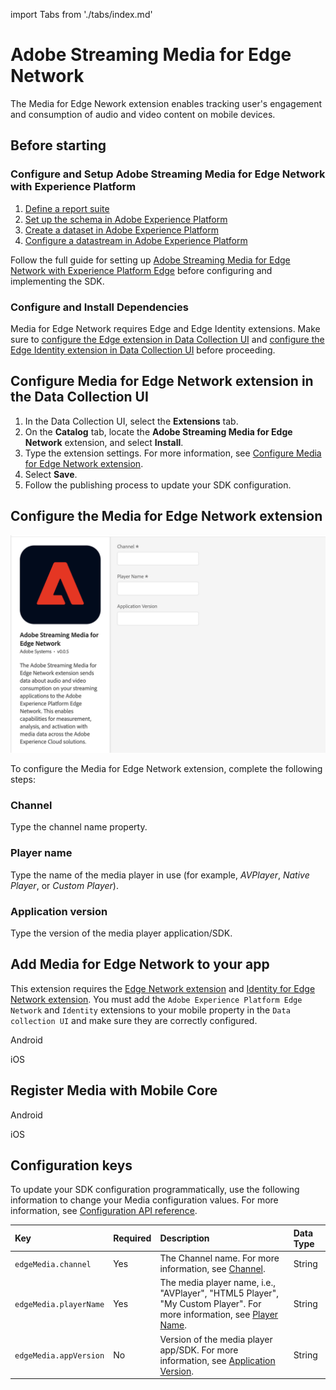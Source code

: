 import Tabs from './tabs/index.md'

# Adobe Streaming Media for Edge Network
The Media for Edge Nework extension enables tracking user's engagement and consumption of audio and video content on mobile devices.

## Before starting

### Configure and Setup Adobe Streaming Media for Edge Network with Experience Platform

1. [Define a report suite](https://experienceleague.adobe.com/docs/media-analytics/using/implementation/media-sdk/setup/implementation-edge.html?lang=en#define-a-report-suite)
2. [Set up the schema in Adobe Experience Platform](https://experienceleague.adobe.com/docs/media-analytics/using/implementation/media-sdk/setup/implementation-edge.html?lang=en#set-up-the-schema-in-adobe-experience-platform)
3. [Create a dataset in Adobe Experience Platform](https://experienceleague.adobe.com/docs/media-analytics/using/implementation/media-sdk/setup/implementation-edge.html?lang=en#create-a-dataset-in-adobe-experience-platform)
4. [Configure a datastream in Adobe Experience Platform](https://experienceleague.adobe.com/docs/media-analytics/using/implementation/media-sdk/setup/implementation-edge.html?lang=en#configure-a-datastream-in-adobe-experience-platform)

Follow the full guide for setting up [Adobe Streaming Media for Edge Network with Experience Platform Edge](https://experienceleague.adobe.com/docs/media-analytics/using/implementation/media-sdk/setup/implementation-edge.html?lang=en) before configuring and implementing the SDK.

### Configure and Install Dependencies

Media for Edge Network requires Edge and Edge Identity extensions. Make sure to [configure the Edge extension in Data Collection UI](https://developer.adobe.com/client-sdks/documentation/edge-network/#configure-the-edge-network-extension-in-data-collection-ui) and [configure the Edge Identity extension in Data Collection UI](https://developer.adobe.com/client-sdks/documentation/identity-for-edge-network/#configure-the-identity-extension-in-the-data-collection-ui) before proceeding.

## Configure Media for Edge Network extension in the Data Collection UI

1. In the Data Collection UI, select the **Extensions** tab.
2. On the **Catalog** tab, locate the **Adobe Streaming Media for Edge Network** extension, and select **Install**.
3. Type the extension settings. For more information, see [Configure Media for Edge Network extension](#configure-the-media-for-edge-network-extension).
4. Select **Save**.
5. Follow the publishing process to update your SDK configuration.

## Configure the Media for Edge Network extension

<InlineAlert variant="info" slots="text"/>

![Adobe Streaming Media for Edge Network Extension Configuration](./assets/index/configuration.png)

To configure the Media for Edge Network extension, complete the following steps:

### Channel

Type the channel name property.

### Player name

Type the name of the media player in use (for example, _AVPlayer_, _Native Player_, or _Custom Player_).

### Application version

Type the version of the media player application/SDK.

## Add Media for Edge Network to your app

<InlineAlert variant="info" slots="text"/>

This extension requires the [Edge Network extension](../edge-network/index.md) and [Identity for Edge Network extension](../identity-for-edge-network/index.md). You must add the `Adobe Experience Platform Edge Network` and `Identity` extensions to your mobile property in the `Data collection UI` and make sure they are correctly configured.

<TabsBlock orientation="horizontal" slots="heading, content" repeat="2"/>

Android

<Tabs query="platform=android&task=add"/>

iOS

<Tabs query="platform=ios&task=add"/>

## Register Media with Mobile Core

<TabsBlock orientation="horizontal" slots="heading, content" repeat="2"/>

Android

<Tabs query="platform=android&task=register"/>

iOS

<Tabs query="platform=ios&task=register"/>

## Configuration keys

To update your SDK configuration programmatically, use the following information to change your Media configuration values. For more information, see [Configuration API reference](../mobile-core/configuration/api-reference.md).

| Key | Required | Description | Data Type |
| :--- | :--- | :--- | :--- |
| `edgeMedia.channel` | Yes | The Channel name. For more information, see [Channel](#channel). | String |
| `edgeMedia.playerName` | Yes | The media player name, i.e., "AVPlayer", "HTML5 Player", "My Custom Player". For more information, see [Player Name](#player-name). | String |
| `edgeMedia.appVersion` | No | Version of the media player app/SDK. For more information, see [Application Version](#application-version). | String |
